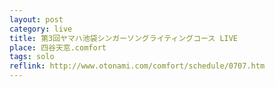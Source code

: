 ```yaml
---
layout: post
category: live
title: 第3回ヤマハ池袋シンガーソングライティングコース LIVE 
place: 四谷天窓.comfort
tags: solo
reflink: http://www.otonami.com/comfort/schedule/0707.htm
---
```

